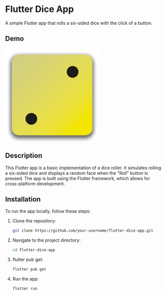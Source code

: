 # Flutter Dice App

A simple Flutter app that rolls a six-sided dice with the click of a button.

## Demo

<img src="assets/images/dice-2.png" alt="Dice App Demo" width="300" height="300">


## Description

This Flutter app is a basic implementation of a dice roller. It simulates rolling a six-sided dice and displays a random face when the "Roll" button is pressed. The app is built using the Flutter framework, which allows for cross-platform development.

## Installation

To run the app locally, follow these steps:

1. Clone the repository:

   ```bash
   git clone https://github.com/your-username/flutter-dice-app.git
   
2. Navigate to the project directory:

   ```bash
   cd flutter-dice-app
3. flutter pub get:

   ```bash
   flutter pub get
4. Run the app:

   ```bash
   flutter run


